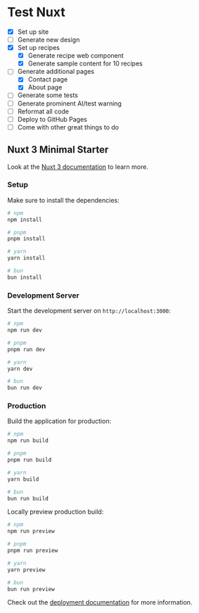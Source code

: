 # Test Nuxt

* [x] Set up site
* [ ] Generate new design
* [x] Set up recipes
  - [x] Generate recipe web component
  - [x] Generate sample content for 10 recipes
* [ ] Generate additional pages
  - [x] Contact page
  - [x] About page
* [ ] Generate some tests
* [ ] Generate prominent AI/test warning
* [ ] Reformat all code
* [ ] Deploy to GitHub Pages
* [ ] Come with other great things to do

## Nuxt 3 Minimal Starter

Look at the [Nuxt 3 documentation](https://nuxt.com/docs/getting-started/introduction) to learn more.

### Setup

Make sure to install the dependencies:

```bash
# npm
npm install

# pnpm
pnpm install

# yarn
yarn install

# bun
bun install
```

### Development Server

Start the development server on `http://localhost:3000`:

```bash
# npm
npm run dev

# pnpm
pnpm run dev

# yarn
yarn dev

# bun
bun run dev
```

### Production

Build the application for production:

```bash
# npm
npm run build

# pnpm
pnpm run build

# yarn
yarn build

# bun
bun run build
```

Locally preview production build:

```bash
# npm
npm run preview

# pnpm
pnpm run preview

# yarn
yarn preview

# bun
bun run preview
```

Check out the [deployment documentation](https://nuxt.com/docs/getting-started/deployment) for more information.